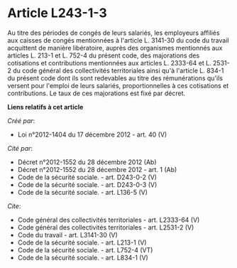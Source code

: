 # Article L243-1-3

Au titre des périodes de congés de leurs salariés, les employeurs affiliés aux caisses de congés mentionnées à l'article L.
3141-30 du code du travail acquittent de manière libératoire, auprès des organismes mentionnés aux articles L. 213-1 et L.
752-4 du présent code, des majorations des cotisations et contributions mentionnées aux articles L. 2333-64 et L. 2531-2 du
code général des collectivités territoriales ainsi qu'à l'article L. 834-1 du présent code dont ils sont redevables au titre
des rémunérations qu'ils versent pour l'emploi de leurs salariés, proportionnelles à ces cotisations et contributions. Le
taux de ces majorations est fixé par décret.

**Liens relatifs à cet article**

_Créé par_:

  - Loi n°2012-1404 du 17 décembre 2012 - art. 40 (V)

_Cité par_:

  - Décret n°2012-1552 du 28 décembre 2012 (Ab)
  - Décret n°2012-1552 du 28 décembre 2012 - art. 1 (Ab)
  - Code de la sécurité sociale. - art. D243-0-2 (V)
  - Code de la sécurité sociale. - art. D243-0-3 (V)
  - Code de la sécurité sociale. - art. L136-5 (V)

_Cite_:

  - Code général des collectivités territoriales - art. L2333-64 (V)
  - Code général des collectivités territoriales - art. L2531-2 (V)
  - Code du travail - art. L3141-30 (V)
  - Code de la sécurité sociale. - art. L213-1 (V)
  - Code de la sécurité sociale. - art. L752-4 (VT)
  - Code de la sécurité sociale. - art. L834-1 (V)
